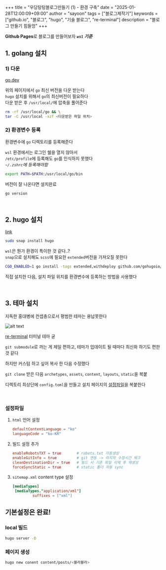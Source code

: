 +++
title = "우당탕탕블로그만들기 (1) - 환경 구축"
date = "2025-01-28T12:00:09+09:00"
author = "sayoon"
tags = ["블로그제작기"]
keywords = ["github.io", "블로그", "hugo", "기술 블로그", "re-terminal"]
description = "블로그 만들기 힘들엉"
+++

**Github Pages**로 블로그를 만들어보자 **_`wsl` 기준_**

## 1. golang 설치

### 1) 다운

[go.dev](https://go.dev/doc/install)

위의 페이지에서 `go` 최신 버전을 다운 받는다  
`hugo` 설치를 위해서 `go`의 최신버전이 필요하다  
다운 받은 후 `/usr/local/`에 압축을 풀어준다

```bash
rm -rf /usr/local/go && \
tar -C /usr/local -xzf <다운받은 파일 위치>

```

### 2) 환경변수 등록

환경변수에 `go` 디렉토리를 등록해준다

`wsl` 환경에서는 로그인 쉘을 열지 않아서  
`/etc/profile`에 등록해도 `go`를 인식하지 못했다  
_`~/.zshrc`에 등록해야함_

```bash
export PATH=$PATH:/usr/local/go/bin
```

버전이 잘 나온다면 설치완료

```bash
go version
```

<br/>

## 2. hugo 설치

[link](https://gohugo.io/installation/linux/)

```bash
sudo snap install hugo
```

`wsl`은 뭔가 환경이 특이한 것 같다..?  
`snap`으로 설치해도 `scss`에 필요한 `extended`버전을 가져오질 못한다

```bash
CGO_ENABLED=1 go install -tags extended,withdeploy github.com/gohugoio/hugo@latest
```

직접 설치한 다음, 설치 파일 위치를 환경변수에 등록하는 방법을 사용했다

<br/>

## 3. 테마 설치

지독한 홍대병에 컨셉충으로서 평범한 테마는 용납못한다

![alt text](image.webp)

[re-terminal](https://themes.gohugo.io/themes/hugo-theme-re-terminal/) 터미널 테마 굳

`git submodule`로 까는 게 제일 편하고, 테마가 업데이트 될 때마다 최신화 하기도 편한 것 같다

하지만 커스텀 하고 싶어 복사 한 다음 수정했다

`git clone` 받은 다음 `archetypes`, `assets`, `content`, `layouts`, `static`을 복붙

디렉토리 최상단에 `config.toml`을 만들고 설치 페이지의 [설정파일](https://themes.gohugo.io/themes/hugo-theme-re-terminal/#how-to-configure)을 복붙한다

<br>

### 설정파일

1. `html` 언어 설정

   ```toml
   defaultContentLanguage = "ko"
   languageCode = "ko-KR"
   ```

2. 빌드 설정 추가

   ```toml
   enableRobotsTXT = true		# robots.txt 자동생성
   enableGitInfo = true			# git 연동 -> 마지막 수정시간 체크
   cleanDestinationDir = true	# 빌드 시 기존 파일 삭제 후 재생성
   forceSyncStatic = true		# static 폴더 자동 sync

   ```

3. `sitemap.xml` content type 설정

   ```toml
   [mediaTypes]
   	[mediaTypes."application/xml"]
    		suffixes = ["xml"]
   ```

## 기본설정은 완료!

### local 빌드

```bash
hugo server -D
```

### 페이지 생성

```bash
hugo new conent content/posts/<블라블라>
```
